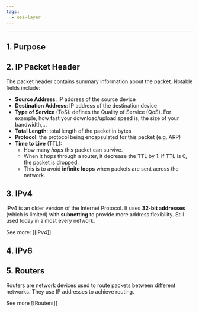 ```yaml
---
tags:
  - osi-layer
---
```

---
## 1. Purpose

## 2. IP Packet Header

The packet header contains summary information about the packet. Notable fields include:

- **Source Address**: IP address of the source device
- **Destination Address**: IP address of the destination device
- **Type of Service** (ToS): defines the Quality of Service (QoS). For example, how fast your download/upload speed is, the size of your bandwidth,...
- **Total Length**: total length of the packet in bytes
- **Protocol**: the protocol being encapsulated for this packet (e.g. ARP)
- **Time to Live** (TTL): 
	- How many *hops* this packet can survive. 
	- When it hops through a router, it decrease the TTL by 1. If TTL is 0, the packet is dropped.
	- This is to avoid **infinite loops** when packets are sent across the network.

## 3. IPv4 

IPv4 is an older version of the Internet Protocol. It uses **32-bit addresses** (which is limited) with **subnetting** to provide more address flexibility. Still used today in almost every network.

See more: [[IPv4]]

## 4. IPv6

## 5. Routers

Routers are network devices used to route packets between different networks. They use IP addresses to achieve routing.

See more [[Routers]]